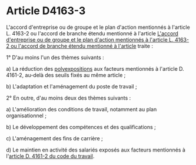 # Article D4163-3

L'accord d'entreprise ou de groupe et le plan d'action mentionnés à l'article L. 4163-2 ou l'accord de branche étendu mentionné à l'article [L'accord d'entreprise ou de groupe et le plan d'action mentionnés à l'article L. 4163-2 ou l'accord de branche étendu mentionné à l'article][1] traite : 

1° D'au moins l'un des thèmes suivants : 

a) La réduction des [polyexpositions][2] aux facteurs mentionnés à l'article D. 4161-2, au-delà des seuils fixés au même article ; 

b) L'adaptation et l'aménagement du poste de travail ; 

2° En outre, d'au moins deux des thèmes suivants : 

a) L'amélioration des conditions de travail, notamment au plan organisationnel ; 

b) Le développement des compétences et des qualifications ; 

c) L'aménagement des fins de carrière ; 

d) Le maintien en activité des salariés exposés aux facteurs mentionnés à l'[article D. 4161-2 du code du travail][3].

 [1]: /affichCodeArticle.do?cidTexte=LEGITEXT000006072050&idArticle=LEGIARTI000028496469&dateTexte=&categorieLien=cid
 [2]: /affichCodeArticle.do?cidTexte=LEGITEXT000006072050&idArticle=LEGIARTI000028496451&dateTexte=&categorieLien=cid
 [3]: /affichCodeArticle.do?cidTexte=LEGITEXT000006072050&idArticle=LEGIARTI000029560224&dateTexte=&categorieLien=cid